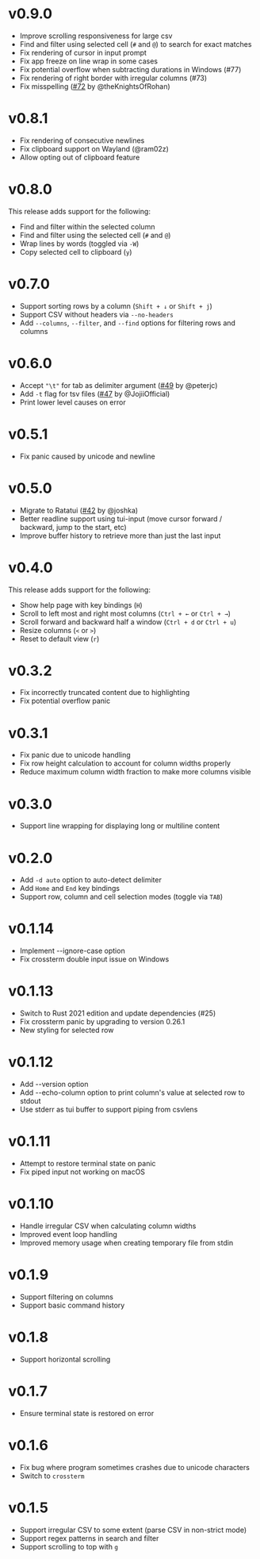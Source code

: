 # v0.9.0

* Improve scrolling responsiveness for large csv
* Find and filter using selected cell (`#` and `@`) to search for exact matches
* Fix rendering of cursor in input prompt
* Fix app freeze on line wrap in some cases
* Fix potential overflow when subtracting durations in Windows (#77)
* Fix rendering of right border with irregular columns (#73)
* Fix misspelling ([#72](https://github.com/YS-L/csvlens/pull/72) by @theKnightsOfRohan)

# v0.8.1

* Fix rendering of consecutive newlines
* Fix clipboard support on Wayland (@ram02z)
* Allow opting out of clipboard feature

# v0.8.0

This release adds support for the following:

* Find and filter within the selected column
* Find and filter using the selected cell (`#` and `@`)
* Wrap lines by words (toggled via `-W`)
* Copy selected cell to clipboard (`y`)

# v0.7.0

* Support sorting rows by a column (`Shift + ↓` or `Shift + j`)
* Support CSV without headers via `--no-headers`
* Add `--columns`, `--filter`, and `--find` options for filtering rows and columns

# v0.6.0

* Accept `"\t"` for tab as delimiter argument ([#49](https://github.com/YS-L/csvlens/pull/49) by @peterjc)
* Add `-t` flag for tsv files ([#47](https://github.com/YS-L/csvlens/pull/47) by @JojiiOfficial)
* Print lower level causes on error

# v0.5.1

* Fix panic caused by unicode and newline

# v0.5.0

* Migrate to Ratatui ([#42](https://github.com/YS-L/csvlens/pull/42) by @joshka)
* Better readline support using tui-input (move cursor forward / backward, jump to the start, etc)
* Improve buffer history to retrieve more than just the last input

# v0.4.0

This release adds support for the following:

* Show help page with key bindings (`H`)
* Scroll to left most and right most columns (`Ctrl + ←`  or `Ctrl + →`)
* Scroll forward and backward half a window (`Ctrl + d` or `Ctrl + u`)
* Resize columns (`<` or `>`)
* Reset to default view (`r`)

# v0.3.2

* Fix incorrectly truncated content due to highlighting
* Fix potential overflow panic

# v0.3.1

* Fix panic due to unicode handling
* Fix row height calculation to account for column widths properly
* Reduce maximum column width fraction to make more columns visible

# v0.3.0

* Support line wrapping for displaying long or multiline content

# v0.2.0

* Add `-d auto` option to auto-detect delimiter
* Add `Home` and `End` key bindings
* Support row, column and cell selection modes (toggle via `TAB`)

# v0.1.14

* Implement --ignore-case option
* Fix crossterm double input issue on Windows

# v0.1.13

* Switch to Rust 2021 edition and update dependencies (#25)
* Fix crossterm panic by upgrading to version 0.26.1
* New styling for selected row

# v0.1.12

* Add --version option
* Add --echo-column option to print column's value at selected row to stdout
* Use stderr as tui buffer to support piping from csvlens

# v0.1.11

* Attempt to restore terminal state on panic
* Fix piped input not working on macOS

# v0.1.10

* Handle irregular CSV when calculating column widths
* Improved event loop handling
* Improved memory usage when creating temporary file from stdin

# v0.1.9

* Support filtering on columns
* Support basic command history

# v0.1.8

* Support horizontal scrolling

# v0.1.7

* Ensure terminal state is restored on error

# v0.1.6

* Fix bug where program sometimes crashes due to unicode characters
* Switch to `crossterm`

# v0.1.5

* Support irregular CSV to some extent (parse CSV in non-strict mode)
* Support regex patterns in search and filter
* Support scrolling to top with `g`